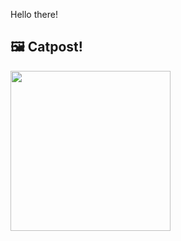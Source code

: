 Hello there!



## 🖼️ Catpost!

<sub>
    <img src="https://cdn2.thecatapi.com/images/BlZvl5ZK0.jpg" height="256">
</sub>

